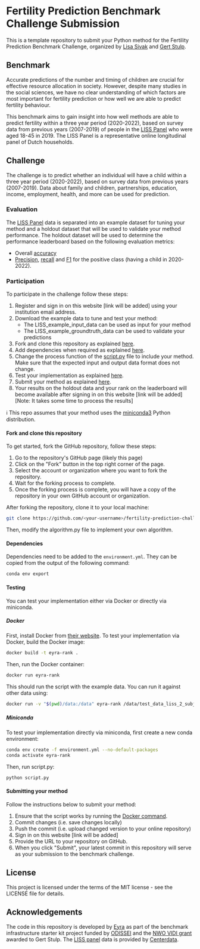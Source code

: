 # Fertility Prediction Benchmark Challenge Submission
This is a template repository to submit your Python method for the Fertility Prediction Benchmark Challenge, organized by [Lisa Sivak](https://www.rug.nl/staff/e.sivak/cv) and [Gert Stulp](https://www.rug.nl/staff/g.stulp/). 

## Benchmark
Accurate predictions of the number and timing of children are crucial for effective resource allocation in society. However, despite many studies in the social sciences, we have no clear understanding of which factors are most important for fertility prediction or how well we are able to predict fertility behaviour. 

This benchmark aims to gain insight into how well methods are able to predict fertility within a three year period (2020-2022), based on survey data from previous years (2007-2019) of people in the [LISS Panel](https://www.centerdata.nl/en/liss-panel) who were aged 18-45 in 2019. The LISS Panel is a representative online longitudinal panel of Dutch households.

## Challenge
The challenge is to predict whether an individual will have a child within a three year period (2020-2022), based on survey data from previous years (2007-2019). Data about family and children, partnerships, education, income, employment, health, and more can be used for prediction.

### Evaluation
The [LISS Panel](https://www.centerdata.nl/en/liss-panel) data is separated into an example dataset for tuning your method and a holdout dataset that will be used to validate your method performance. The holdout dataset will be used to determine the performance leaderboard based on the following evaluation metrics:

- Overall [accuracy](https://developers.google.com/machine-learning/crash-course/classification/accuracy)
- [Precision](https://developers.google.com/machine-learning/crash-course/classification/precision-and-recall), [recall](https://developers.google.com/machine-learning/crash-course/classification/precision-and-recall) and [F1](https://www.educative.io/answers/what-is-the-f1-score) for the positive class (having a child in 2020-2022). 

### Participation
To participate in the challenge follow these steps:

1. Register and sign in on this website [link will be added] using your institution email address.
2. Download the example data to tune and test your method: 
   - The LISS_example_input_data can be used as input for your method
   - The LISS_example_groundtruth_data can be used to validate your predictions 
3. Fork and clone this repository as explained [here](https://github.com/eyra/eyra-rank-template/edit/main/README.md#getting-started). 
4. Add dependencies when required as explained [here](https://github.com/eyra/eyra-rank-template/edit/main/README.md#dependencies).
5. Change the process function of the [script.py](https://github.com/eyra/eyra-fertility-prediction-challenge/blob/master/script.py) file to include your method. Make sure that the expected input and output data format does not change.
6. Test your implementation as explained [here](https://github.com/eyra/eyra-rank-template/edit/main/README.md#testing). 
7. Submit your method as explained [here](https://github.com/eyra/eyra-rank-template/edit/main/README.md#submitting-your-method).
8. Your results on the holdout data and your rank on the leaderboard will become available after signing in on this website [link will be added] [Note: It takes some time to process the results]

ℹ️ This repo assumes that your method uses the [miniconda3](https://docs.conda.io/en/latest/miniconda.html) Python distribution. 

#### Fork and clone this repository

To get started, fork the GitHub repository, follow these steps:

1. Go to the repository's GitHub page (likely this page)
2. Click on the "Fork" button in the top right corner of the page.
3. Select the account or organization where you want to fork the repository.
4. Wait for the forking process to complete.
5. Once the forking process is complete, you will have a copy of the repository
   in your own GitHub account or organization.

After forking the repository, clone it to your local machine:

```bash
git clone https://github.com/<your-username>/fertility-prediction-challenge.git
```

Then, modify the algorithm.py file to implement your own algorithm.

#### Dependencies

Dependencies need to be added to the `environment.yml`. They can be copied from
the output of the following command:

```bash
conda env export
```

#### Testing

You can test your implementation either via Docker or directly via miniconda.

##### Docker

First, install Docker from [their website](https://www.docker.com).
To test your implementation via Docker, build the Docker image:

```bash
docker build -t eyra-rank .
```

Then, run the Docker container:

```bash
docker run eyra-rank
```

This should run the script with the example data. You can run it against other data
using:

```bash
docker run -v "$(pwd)/data:/data" eyra-rank /data/test_data_liss_2_subjects.csv
```

##### Miniconda

To test your implementation directly via miniconda, first create a new conda environment:

```bash
conda env create -f environment.yml --no-default-packages
conda activate eyra-rank
```

Then, run script.py:

```bash
python script.py
```

#### Submitting your method

Follow the instructions below to submit your method:

1. Ensure that the script works by running the [Docker command](https://github.com/eyra/eyra-rank-template/edit/main/README.md#docker).
2. Commit changes (i.e. save changes locally)
3. Push the commit (i.e. upload changed version to your online repository)
4. Sign in on this website [link will be added]
5. Provide the URL to your repository on GitHub.
6. When you click "Submit", your latest commit in this repository will serve as your submission to the benchmark challenge.

## License

This project is licensed under the terms of the MIT license - see the LICENSE file for details.

## Acknowledgements

The code in this repository is developed by [Eyra](https://eyra.co/) as part of the benchmark infrastructure starter kit project funded by [ODISSEI](https://odissei-data.nl/en/) and the [NWO VIDI grant](https://www.rug.nl/gmw/news/210714-vidi-gert-stulp?lang=en) awarded to Gert Stulp. The [LISS panel](https://www.centerdata.nl/en/liss-panel) data is provided by [Centerdata](https://www.centerdata.nl/).    


